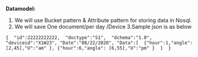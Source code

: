 **Datamodel:**
1. We will use Bucket pattern & Attribute pattern for storing data in Nosql. 
2. We will save One document/per day /Device 3.Sample json is as below 

`{ 
	"id":22222222222, 
	"doctype":"S1", 
	"dchema":"1.0",
	"deviceid":"X1W23",
	"Date":"08/22/2020",
	"Data":[ 
		{"hour":1,"angle":[2,45],"U":"am" },
		{"hour":6,"angle": [6,55],"U":"pm" } 
	] 
}`
